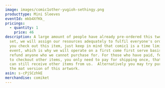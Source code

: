 ```yaml
---
image: images/comic1other-yugioh-sethingy.png
producttype: Mini Sleeves
eventId: mkb4XfKk_
pricings:
  - quantity: 1
    price: 46
description: A large amount of people have already pre-ordered this two sleeves
  set, we will assign our resources adequately to fulfil everyone's orders. If
  you check out this item, just keep in mind that comic1 is a time limited
  event, which is why we will operate on a first come first serve basis and
  refund anyone who we cannot purchase for. For those who have paid, feel free
  to checkout other items, you only need to pay for shipping once, that way you
  can still receive other items from us.  Alternatively you may try purchasing
  the mat version of this artwork.
asin: s-cPjSCzhkE
merchandise: comiket
---
```


